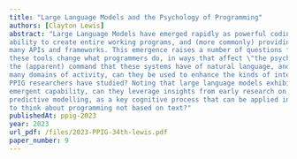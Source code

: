 ```yaml
---
title: "Large Language Models and the Psychology of Programming"
authors: [Clayton Lewis]
abstract: "Large Language Models have emerged rapidly as powerful coding tools, in some cases showing the
ability to create entire working programs, and (more commonly) providing help with the details of a great
many APIs and frameworks. This emergence raises a number of questions for the PPIG community. Will
these tools change what programmers do, in ways that affect \"the psychology of programming\"? Given
the (apparent) command that these systems have of natural language, and of the semantics of a great
many domains of activity, can they be used to enhance the kinds of interactions with software tools that
PPIG researchers have studied? Noting that large language models exhibit analogical reasoning as an
emergent capability, can they leverage insights from early research on programming by analogy? Does
predictive modelling, as a key cognitive process that can be applied in many domains, suggest new ways
to think about programming not based on text?"
publishedAt: ppig-2023
year: 2023
url_pdf: /files/2023-PPIG-34th-lewis.pdf
paper_number: 9
---
```

